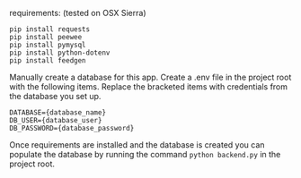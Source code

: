 requirements: (tested on OSX Sierra)
```
pip install requests
pip install peewee
pip install pymysql
pip install python-dotenv
pip install feedgen
```

Manually create a database for this app.  Create a .env file in the project root with the following items.  Replace the bracketed items with credentials from the database you set up.
```
DATABASE={database_name}
DB_USER={database_user}
DB_PASSWORD={database_password}
```

Once requirements are installed and the database is created you can populate the database by running the command `python backend.py` in the project root.
